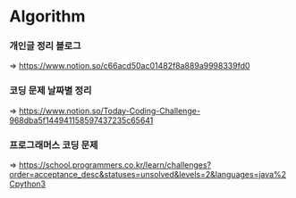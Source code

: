 # Algorithm

### 개인글 정리 블로그 
 => https://www.notion.so/c66acd50ac01482f8a889a9998339fd0
 <br>
### 코딩 문제 날짜별 정리
 => https://www.notion.so/Today-Coding-Challenge-968dba5f144941158597437235c65641
 <br>
### 프로그래머스 코딩 문제
 => https://school.programmers.co.kr/learn/challenges?order=acceptance_desc&statuses=unsolved&levels=2&languages=java%2Cpython3
<br>
